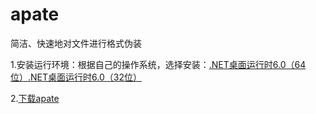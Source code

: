 # apate
简洁、快速地对文件进行格式伪装

1.安装运行环境：根据自己的操作系统，选择安装：[.NET桌面运行时6.0（64位）](https://dotnet.microsoft.com/zh-cn/download/dotnet/thank-you/runtime-desktop-6.0.16-windows-x64-installer)[.NET桌面运行时6.0（32位）](https://dotnet.microsoft.com/zh-cn/download/dotnet/thank-you/runtime-desktop-6.0.16-windows-x86-installer)

2.[下载apate](https://github.com/rippod/apate/releases/download/apate.v1.4.1/apate.v1.4.1.zip)
